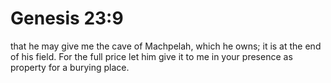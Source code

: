 # Genesis 23:9

that he may give me the cave of Machpelah, which he owns; it is at the end of his field. For the full price let him give it to me in your presence as property for a burying place.
